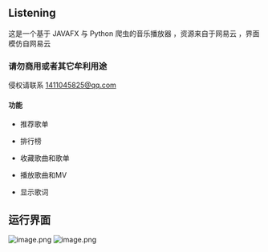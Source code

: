 ## Listening

 这是一个基于 JAVAFX 与 Python 爬虫的音乐播放器 ，资源来自于网易云 ，界面模仿自网易云 

### 请勿商用或者其它牟利用途

侵权请联系 1411045825@qq.com

#### 功能

- 推荐歌单

- 排行榜

- 收藏歌曲和歌单

- 播放歌曲和MV

- 显示歌词

  

## 运行界面 

![image.png](https://i.loli.net/2020/05/24/48uNHhf3CcXVQwY.png)
![image.png](https://i.loli.net/2020/05/24/jIgysw43OpMkdKx.png)

